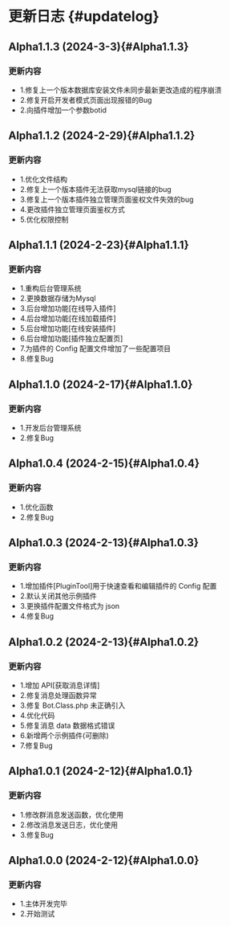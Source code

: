 # 更新日志 {#updatelog}

## Alpha1.1.3 (2024-3-3){#Alpha1.1.3}

### 更新内容

- 1.修复上一个版本数据库安装文件未同步最新更改造成的程序崩溃
- 2.修复开启开发者模式页面出现报错的Bug
- 2.向插件增加一个参数botid

## Alpha1.1.2 (2024-2-29){#Alpha1.1.2}

### 更新内容

- 1.优化文件结构
- 2.修复上一个版本插件无法获取mysql链接的bug
- 3.修复上一个版本插件独立管理页面鉴权文件失效的bug
- 4.更改插件独立管理页面鉴权方式
- 5.优化权限控制

## Alpha1.1.1 (2024-2-23){#Alpha1.1.1}

### 更新内容

- 1.重构后台管理系统
- 2.更换数据存储为Mysql
- 3.后台增加功能[在线导入插件]
- 4.后台增加功能[在线加载插件]
- 5.后台增加功能[在线安装插件]
- 6.后台增加功能[插件独立配置页]
- 7.为插件的 Config 配置文件增加了一些配置项目
- 8.修复Bug

## Alpha1.1.0 (2024-2-17){#Alpha1.1.0}

### 更新内容

- 1.开发后台管理系统
- 2.修复Bug

## Alpha1.0.4 (2024-2-15){#Alpha1.0.4}

### 更新内容

- 1.优化函数
- 2.修复Bug

## Alpha1.0.3 (2024-2-13){#Alpha1.0.3}

### 更新内容

- 1.增加插件[PluginTool]用于快速查看和编辑插件的 Config 配置
- 2.默认关闭其他示例插件
- 3.更换插件配置文件格式为 json
- 4.修复Bug

## Alpha1.0.2 (2024-2-13){#Alpha1.0.2}

### 更新内容

- 1.增加 API[获取消息详情]
- 2.修复消息处理函数异常
- 3.修复 Bot.Class.php 未正确引入
- 4.优化代码
- 5.修复消息 data 数据格式错误
- 6.新增两个示例插件(可删除)
- 7.修复Bug

## Alpha1.0.1 (2024-2-12){#Alpha1.0.1}

### 更新内容

- 1.修改群消息发送函数，优化使用
- 2.修改消息发送日志，优化使用
- 3.修复Bug

## Alpha1.0.0 (2024-2-12){#Alpha1.0.0}

### 更新内容

- 1.主体开发完毕
- 2.开始测试

